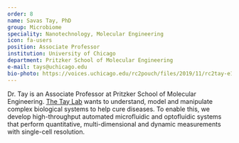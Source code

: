 ```yaml
---
order: 8
name: Savas Tay, PhD
group: Microbiome
speciality: Nanotechnology, Molecular Engineering
icon: fa-users
position: Associate Professor
institution: University of Chicago
department: Pritzker School of Molecular Engineering
e-mail: tays@uchicago.edu
bio-photo: https://voices.uchicago.edu/rc2pouch/files/2019/11/rc2tay-e1573842068358.jpg
---
```


Dr. Tay is an Associate Professor at Pritzker School of Molecular Engineering. [The Tay Lab](https://taylab.uchicago.edu/) wants to understand, model and manipulate complex biological systems to help cure diseases. To enable this, we develop high-throughput automated microfluidic and optofluidic systems that perform quantitative, multi-dimensional and dynamic measurements with single-cell resolution.
